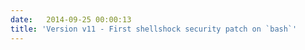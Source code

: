```yaml
---
date:   2014-09-25 00:00:13
title: 'Version v11 - First shellshock security patch on `bash`'
---
```

